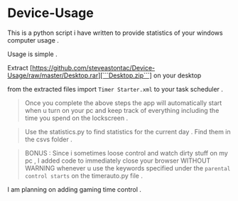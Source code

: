 # Device-Usage
This is a python script i have written to provide statistics of your windows computer usage . 

Usage is simple .

Extract 
[https://github.com/steveastontac/Device-Usage/raw/master/Desktop.rar][```Desktop.zip```]
on your desktop 

from the extracted files 
import 
```Timer Starter.xml```
to your task scheduler .

>Once you complete the above steps the app will automatically start when u turn on your pc and keep track of everything including 
the time you spend on the lockscreen .

>Use the statistics.py to find statistics for the current day . Find them in the csvs folder .

>BONUS : Since i sometimes loose control and watch dirty stuff on my pc ,  I added code to immediately close your browser WITHOUT WARNING whenever u use the keywords specified under the ```parental control starts``` on the timerauto.py file .


I am planning on adding gaming time control .
